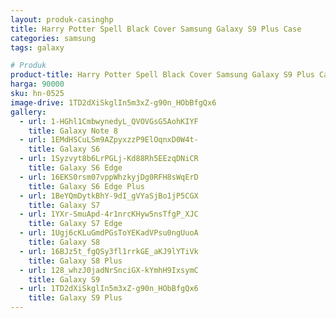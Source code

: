 ```yaml
---
layout: produk-casinghp
title: Harry Potter Spell Black Cover Samsung Galaxy S9 Plus Case
categories: samsung
tags: galaxy

# Produk
product-title: Harry Potter Spell Black Cover Samsung Galaxy S9 Plus Case
harga: 90000
sku: hn-0525
image-drive: 1TD2dXiSkglIn5m3xZ-g90n_HObBfgQx6
gallery:
  - url: 1-HGhl1CmbwynedyL_QVOVGsG5AohKIYF
    title: Galaxy Note 8
  - url: 1EMdHSCuLSm9AZpyxzzP9ElOqnxD0W4t-
    title: Galaxy S6
  - url: 1Syzvyt8b6LrPGLj-Kd88Rh5EEzqDNiCR
    title: Galaxy S6 Edge
  - url: 16EKS0rsm07vppWhzkyjDg0RFH8sWqErD
    title: Galaxy S6 Edge Plus
  - url: 1BeYQmDytkBhY-9dI_gVYaSjBo1jP5CGX
    title: Galaxy S7
  - url: 1YXr-SmuApd-4r1nrcKHyw5nsTfgP_XJC
    title: Galaxy S7 Edge
  - url: 1Ugj6cKLuGmdPGsToYEKadVPsu0ngUuoA
    title: Galaxy S8
  - url: 16BJz5t_fgQSy3fl1rrkGE_aKJ9lYTiVk
    title: Galaxy S8 Plus
  - url: 128_whzJ0jadNrSnciGX-kYmhH9IxsymC
    title: Galaxy S9
  - url: 1TD2dXiSkglIn5m3xZ-g90n_HObBfgQx6
    title: Galaxy S9 Plus
---
```

